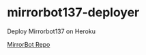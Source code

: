 # mirrorbot137-deployer
Deploy Mirrorbot137 on Heroku

[MirrorBot Repo](https://github.com/rahulkhatri137/mirrorbot137)